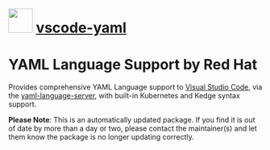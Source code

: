 ﻿# <img src="https://cdn.jsdelivr.net/gh/mkevenaar/chocolatey-packages@012830bf1d08a51c5b0bf0d95884b1883d69da7b/icons/vscode-yaml.png" width="48" height="48"/> [vscode-yaml](https://chocolatey.org/packages/vscode-yaml)

# YAML Language Support by Red Hat
Provides comprehensive YAML Language support to [Visual Studio Code](https://code.visualstudio.com/), via the [yaml-language-server](https://github.com/redhat-developer/yaml-language-server), with built-in Kubernetes and Kedge syntax support.

**Please Note**: This is an automatically updated package. If you find it is
out of date by more than a day or two, please contact the maintainer(s) and
let them know the package is no longer updating correctly.
